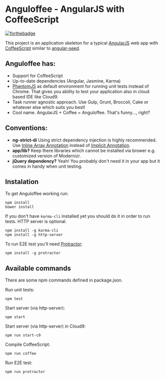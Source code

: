# Anguloffee - AngularJS with CoffeeScript

[![forthebadge](http://forthebadge.com/badges/built-with-love.svg)](http://forthebadge.com)

This project is an application skeleton for a typical [AngularJS](http://angularjs.org/) web app with [CoffeeScript](http://coffeescript.org) similar to [angular-seed](https://github.com/angular/angular-seed).

## Anguloffee has:

* Support for CoffeeScript
* Up-to-date dependencies (Angular, Jasmine, Karma)
* [PhantomJS](http://phantomjs.org/) as default environment for running unit
  tests instead of Chrome. That gives you ability to test your application also in cloud based IDE like Cloud9.
* Task runner agnostic approach. Use Gulp, Grunt, Broccoli, Cake or whatever else which suits you best!
* Cool name. AngularJS + Coffee = Anguloffee. That's funny..., right?

## Conventions:

* **ng-strict-di** Using strict dependency injection is highly recommended. Use [Inline Array Annotation](https://docs.angularjs.org/guide/di#inline-array-annotation) instead of [Implicit Annotation](https://docs.angularjs.org/guide/di#implicit-annotation).
* **app/lib?** Keep there libraries which cannot be installed via brower e.g. customized version of Modernizr.
* **jQuery dependency?** Yeah! You probably don't need it in your app but it comes in handy when unit testing.

## Instalation

To get Anguloffee working run:

```
npm install
bower install
```

If you don't have `karma-cli` installed yet you should do it in order to run tests. HTTP server is optional.

```
npm install -g karma-cli
npm install -g http-server
```

To run E2E test you'll need [Protractor](http://angular.github.io/protractor/):

```
npm install -g protractor
```

## Available commands

There are some npm commands defined in package.json.

Run unit tests:
```
npm test
```

Start server (via http-server):
```
npm start
```

Start server (via http-server) in Cloud9:
```
npm run start-c9
```

Compile CoffeeScript:
```
npm run coffee
```

Run E2E test:
```
npm run protractor
```
